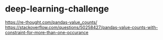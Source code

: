 # deep-learning-challenge

 https://re-thought.com/pandas-value_counts/
 https://stackoverflow.com/questions/50258427/pandas-value-counts-with-constraint-for-more-than-one-occurance